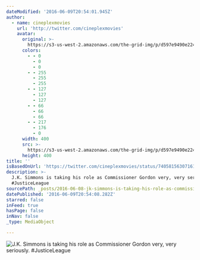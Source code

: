 ```yaml
---
dateModified: '2016-06-09T20:54:01.945Z'
author:
  - name: cineplexmovies
    url: 'http://twitter.com/cineplexmovies'
    avatar:
      original: >-
        https://s3-us-west-2.amazonaws.com/the-grid-img/p/d597e9490e224ac996b2356e9b6e26357be70e23.jpg
      colors:
        - - 0
          - 0
          - 0
        - - 255
          - 255
          - 255
        - - 127
          - 127
          - 127
        - - 66
          - 66
          - 66
        - - 217
          - 176
          - 0
      width: 400
      src: >-
        https://s3-us-west-2.amazonaws.com/the-grid-img/p/d597e9490e224ac996b2356e9b6e26357be70e23.jpg
      height: 400
title: ''
isBasedOnUrl: 'https://twitter.com/cineplexmovies/status/740581563071614976'
description: >-
  J.K. Simmons is taking his role as Commissioner Gordon very, very seriously.
  #JusticeLeague
sourcePath: _posts/2016-06-08-jk-simmons-is-taking-his-role-as-commissioner-gordon-very.md
datePublished: '2016-06-09T20:54:08.282Z'
starred: false
inFeed: true
hasPage: false
inNav: false
_type: MediaObject

---
```

![J.K. Simmons is taking his role as Commissioner Gordon very, very seriously. #JusticeLeague](https://s3-us-west-2.amazonaws.com/the-grid-img/p/27bad2f05bf830cdf34614fa97d6404630fd09cc.jpg)